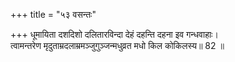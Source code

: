 +++
title = "५३ वसन्तः"

+++
धूमायिता दशदिशो दलितारविन्दा देहं दहन्ति दहना इव गन्धवाहाः।  
त्वामन्तरेण मृदुताम्रदलाम्रमञ्जुगुञ्जन्मधुव्रत मधो किल कोकिलस्य॥ 82 ॥  